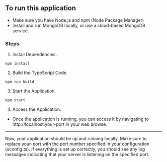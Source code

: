 
## To run this application

- Make sure you have Node.js and npm (Node Package Manager)
- Install and run MongoDB locally, or use a cloud-based MongoDB service.

### Steps
1.  Install Dependencies.
```
npm install

```

2. Build the TypeScript Code.
```
npm run build
```

3. Start the Application.
```
npm start
```
    
4. Access the Application.
- Once the application is running, you can access it by navigating to http://localhost:your-port in your web browse.

***
Now, your application should be up and running locally. Make sure to replace your-port with the port number specified in your configuration (uconfig.ts). If everything is set up correctly, you should see any log messages indicating that your server is listening on the specified port.


